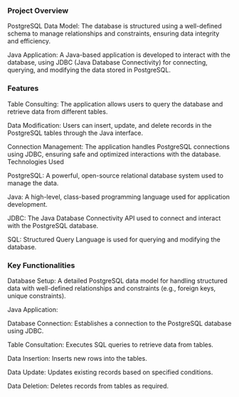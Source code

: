 ### Project Overview
PostgreSQL Data Model: The database is structured using a well-defined schema to manage relationships and constraints, ensuring data integrity and efficiency.

Java Application: A Java-based application is developed to interact with the database, using JDBC (Java Database Connectivity) for connecting, querying, and modifying the data stored in PostgreSQL.

### Features

Table Consulting: The application allows users to query the database and retrieve data from different tables.

Data Modification: Users can insert, update, and delete records in the PostgreSQL tables through the Java interface.

Connection Management: The application handles PostgreSQL connections using JDBC, ensuring safe and optimized interactions with the database.
Technologies Used

PostgreSQL: A powerful, open-source relational database system used to manage the data.

Java: A high-level, class-based programming language used for application development.

JDBC: The Java Database Connectivity API used to connect and interact with the PostgreSQL database.

SQL: Structured Query Language is used for querying and modifying the database.

### Key Functionalities

Database Setup:
A detailed PostgreSQL data model for handling structured data with well-defined relationships and constraints (e.g., foreign keys, unique constraints).

Java Application:

Database Connection: Establishes a connection to the PostgreSQL database using JDBC.

Table Consultation: Executes SQL queries to retrieve data from tables.

Data Insertion: Inserts new rows into the tables.

Data Update: Updates existing records based on specified conditions.

Data Deletion: Deletes records from tables as required.
